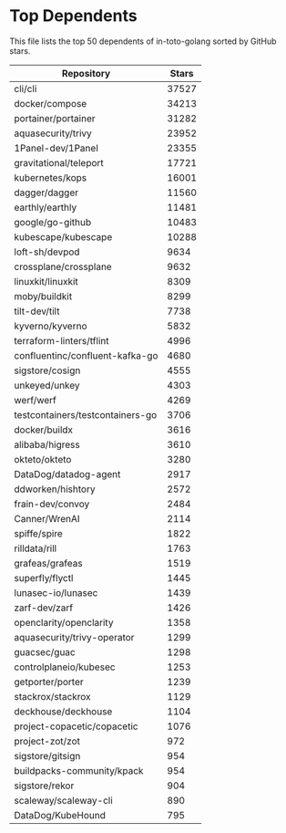 
# Top Dependents

This file lists the top 50 dependents of in-toto-golang sorted by GitHub stars.

| Repository | Stars |
|------------|-------|
| cli/cli | 37527 |
| docker/compose | 34213 |
| portainer/portainer | 31282 |
| aquasecurity/trivy | 23952 |
| 1Panel-dev/1Panel | 23355 |
| gravitational/teleport | 17721 |
| kubernetes/kops | 16001 |
| dagger/dagger | 11560 |
| earthly/earthly | 11481 |
| google/go-github | 10483 |
| kubescape/kubescape | 10288 |
| loft-sh/devpod | 9634 |
| crossplane/crossplane | 9632 |
| linuxkit/linuxkit | 8309 |
| moby/buildkit | 8299 |
| tilt-dev/tilt | 7738 |
| kyverno/kyverno | 5832 |
| terraform-linters/tflint | 4996 |
| confluentinc/confluent-kafka-go | 4680 |
| sigstore/cosign | 4555 |
| unkeyed/unkey | 4303 |
| werf/werf | 4269 |
| testcontainers/testcontainers-go | 3706 |
| docker/buildx | 3616 |
| alibaba/higress | 3610 |
| okteto/okteto | 3280 |
| DataDog/datadog-agent | 2917 |
| ddworken/hishtory | 2572 |
| frain-dev/convoy | 2484 |
| Canner/WrenAI | 2114 |
| spiffe/spire | 1822 |
| rilldata/rill | 1763 |
| grafeas/grafeas | 1519 |
| superfly/flyctl | 1445 |
| lunasec-io/lunasec | 1439 |
| zarf-dev/zarf | 1426 |
| openclarity/openclarity | 1358 |
| aquasecurity/trivy-operator | 1299 |
| guacsec/guac | 1298 |
| controlplaneio/kubesec | 1253 |
| getporter/porter | 1239 |
| stackrox/stackrox | 1129 |
| deckhouse/deckhouse | 1104 |
| project-copacetic/copacetic | 1076 |
| project-zot/zot | 972 |
| sigstore/gitsign | 954 |
| buildpacks-community/kpack | 954 |
| sigstore/rekor | 904 |
| scaleway/scaleway-cli | 890 |
| DataDog/KubeHound | 795 |
